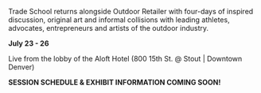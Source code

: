 Trade School returns alongside Outdoor Retailer with four-days of inspired discussion, original art and informal collisions with leading athletes, advocates, entrepreneurs and artists of the outdoor industry. 

**July 23 - 26**

Live from the lobby of the Aloft Hotel
(800 15th St. @ Stout | Downtown Denver)

**SESSION SCHEDULE & EXHIBIT INFORMATION COMING SOON!**
